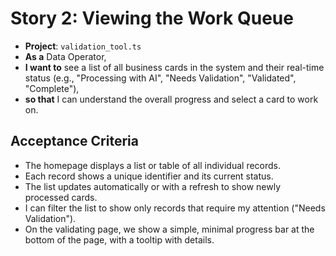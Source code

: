 # Story 2: Viewing the Work Queue

- **Project**: `validation_tool.ts`
- **As a** Data Operator,
- **I want to** see a list of all business cards in the system and their real-time status (e.g., "Processing with AI", "Needs Validation", "Validated", "Complete"),
- **so that** I can understand the overall progress and select a card to work on.

## Acceptance Criteria

- The homepage displays a list or table of all individual records.
- Each record shows a unique identifier and its current status.
- The list updates automatically or with a refresh to show newly processed cards.
- I can filter the list to show only records that require my attention ("Needs Validation").
- On the validating page, we show a simple, minimal progress bar at the bottom of the page, with a tooltip with details.
